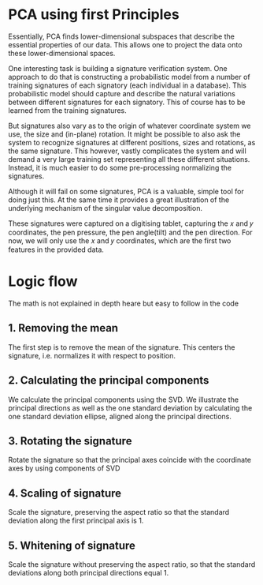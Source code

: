 # PCA using first Principles
Essentially, PCA finds lower-dimensional subspaces that describe the essential properties of our data. This allows one to project the data onto these lower-dimensional spaces.

One interesting task is building a signature verification system. One approach to do that is constructing a probabilistic model from a number of training signatures of each signatory (each individual in a database). This probabilistic model should capture and describe the natural variations between different signatures for each signatory. This of course has to be learned from the training signatures.

But signatures also vary as to the origin of whatever coordinate system we use, the size and (in-plane) rotation. It might be possible to also ask the system to recognize signatures at different positions, sizes and rotations, as the same signature. This however, vastly complicates the system and will demand a very large training set representing all these different situations. Instead, it is much easier to do some pre-processing normalizing the signatures.

Although it will fail on some signatures, PCA is a valuable, simple tool for doing just this. At the same time it provides a great illustration of the underlying mechanism of the singular value decomposition.

These signatures were captured on a digitising tablet, capturing the  𝑥 and  𝑦 coordinates, the pen pressure, the pen angle(tilt) and the pen direction. For now, we will only use the  𝑥 and  𝑦 coordinates, which are the first two features in the provided data.

# Logic flow
The math is not explained in depth heare but easy to follow in the code
## 1. Removing the mean
The first step is to remove the mean of the signature. This centers the signature, i.e. normalizes it with respect to position.

## 2. Calculating the principal components
We calculate the principal components using the SVD. We illustrate the principal directions as well as the one standard deviation by calculating the one standard deviation ellipse, aligned along the principal directions.

## 3. Rotating the signature
Rotate the signature so that the principal axes coincide with the coordinate axes by using components of SVD

## 4. Scaling of signature
Scale the signature, preserving the aspect ratio so that the standard deviation along the first principal axis is 1.

## 5. Whitening of signature
Scale the signature without preserving the aspect ratio, so that the standard deviations along both principal directions equal 1.
